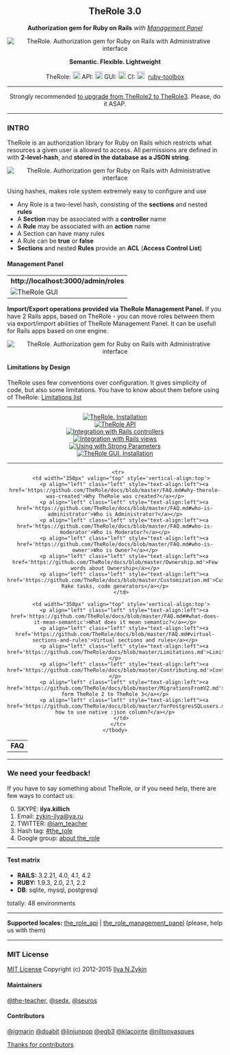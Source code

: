 <h2 align="center" class='center' style="text-align:center">
  TheRole 3.0
</h2>

<p align="center" class='center' style="text-align:center">
  <b>Authorization gem for Ruby on Rails</b>
  <i>with <a href="https://github.com/TheRole/TheRoleManagementPanelBootstrap3">Management Panel</a></i>
</p>

<p align="center" class='center' style="text-align:center">
  <img src="https://raw.githubusercontent.com/TheRole/docs/master/images/the_role.png" alt="TheRole. Authorization gem for Ruby on Rails with Administrative interface">
</p>

<p align="center" class='center' style="text-align:center">
  <b>Semantic. Flexible. Lightweight</b>
</p>

<div align="center" class='center' style="text-align:center">
TheRole: <a href="http://badge.fury.io/rb/the_role"><img src="https://badge.fury.io/rb/the_role.svg" alt="Gem Version" height="18"></a>
API: <a href="http://badge.fury.io/rb/the_role_api"><img src="https://badge.fury.io/rb/the_role_api.svg" alt="Gem Version" height="18"></a>
GUI: <a href="http://badge.fury.io/rb/the_role_management_panel"><img src="https://badge.fury.io/rb/the_role_management_panel.svg" alt="Gem Version" height="18"></a>
CI: <a href="https://travis-ci.org/TheRole/DummyApp"><img src="https://travis-ci.org/TheRole/DummyApp.svg?branch=master" alt="Build Status" height="18"></a>
&nbsp;<a href="https://www.ruby-toolbox.com/categories/rails_authorization">ruby-toolbox</a>
</div>

<hr>
<p align="center" class='center' style="text-align:center">
  Strongly recommended <a href='https://github.com/TheRole/docs/blob/master/MigrationsFromV2.md'>to upgrade from TheRole2 to TheRole3</a>. Please, do it ASAP.
</p>
<hr>

### INTRO

TheRole is an authorization library for Ruby on Rails which restricts what resources a given user is allowed to access. All permissions are defined in with **2-level-hash**, and **stored in the database as a JSON string**.

<p align="center" class='center' style="text-align:center">
  <img src="https://raw.githubusercontent.com/TheRole/docs/master/images/hash2string.png" alt="TheRole. Authorization gem for Ruby on Rails with Administrative interface">
</p>

Using hashes, makes role system extremely easy to configure and use

* Any Role is a two-level hash, consisting of the <b>sections</b> and nested <b>rules</b>
* A <b>Section</b> may be associated with a <b>controller</b> name
* A <b>Rule</b> may be associated with an <b>action</b> name
* A Section can have many rules
* A Rule can be <b>true</b> or <b>false</b>
* <b>Sections</b> and nested <b>Rules</b> provide an <b>ACL</b> (<b>Access Control List</b>)

#### Management Panel

<table>
<tr>
  <td>
    <b>http://localhost:3000/admin/roles</b>
  </td>
</tr>
<tr>
  <td>
    <img src="https://raw.githubusercontent.com/TheRole/docs/master/images/gui.png?2" alt="TheRole GUI">
  </td>
</tr>
</table>

**Import/Export operations provided via TheRole Management Panel.** If you have 2 Rails apps, based on TheRole - you can move roles between them via export/import abilities of TheRole Management Panel.
It can be usefull for Rails apps based on one engine.

<div align="center" class='center' style="text-align:center">
  <img src="https://raw.githubusercontent.com/TheRole/docs/master/images/import_export.png" alt="TheRole. Authorization gem for Ruby on Rails with Administrative interface">
</div>

#### Limitations by Design

TheRole uses few conventions over configuration.
It gives simplicity of code, but also some limitations.
You have to know about them before using of TheRole:
<a href="https://github.com/TheRole/docs/blob/master/Limitations.md">Limitations list</a>

<hr>

<div align="center" class='center' style="text-align:center">
  <a href="https://github.com/TheRole/docs/blob/master/TheRoleInstallation.md">
    <img src="https://raw.githubusercontent.com/TheRole/docs/master/images/install.png?2" alt="TheRole. Installation">
  </a>
</div>

<div align="center" class='center' style="text-align:center">
  <a href="https://github.com/TheRole/docs/blob/master/TheRoleAPI.md">
    <img src="https://raw.githubusercontent.com/TheRole/docs/master/images/api.png" alt="TheRole API">
  </a>
</div>

<div align="center" class='center' style="text-align:center">
  <a href="https://github.com/TheRole/docs/blob/master/IntegrationWithRailsControllers.md">
    <img src="https://raw.githubusercontent.com/TheRole/docs/master/images/int_ctrl.png" alt="Integration with Rails controllers">
  </a>
</div>

<div align="center" class='center' style="text-align:center">
  <a href="https://github.com/TheRole/docs/blob/master/IntegrationWithRailsViews.md">
    <img src="https://raw.githubusercontent.com/TheRole/docs/master/images/int_views.png" alt="Integration with Rails views">
  </a>
</div>

<div align="center" class='center' style="text-align:center">
  <a href="https://github.com/TheRole/docs/blob/master/UsingWithStrongParameters.md">
    <img src="https://raw.githubusercontent.com/TheRole/docs/master/images/int_params.png" alt="Using with Strong Parameters">
  </a>
</div>

<div align="center" class='center' style="text-align:center">
  <a href="https://github.com/TheRole/docs/blob/master/TheRoleGuiInstallation.md">
    <img src="https://raw.githubusercontent.com/TheRole/docs/master/images/install_gui.png" alt="TheRole GUI. Installation">
  </a>
</div>

<hr>

<div align="center" class='center' style="text-align:center">
  <table>
    <tbody>
      <tr>
        <td colspan="2">
          <b>FAQ</b>
        </td>
      </tr>

      <tr>
        <td width="350px" valign="top" style='vertical-align:top'>
          <p align="left" class="left" style="text-align:left"><a href='https://github.com/TheRole/docs/blob/master/FAQ.md#why-therole-was-created'>Why TheRole was created?</a></p>
          <p align="left" class="left" style="text-align:left"><a href='https://github.com/TheRole/docs/blob/master/FAQ.md#who-is-administrator'>Who is Administrator?</a></p>
          <p align="left" class="left" style="text-align:left"><a href='https://github.com/TheRole/docs/blob/master/FAQ.md#who-is-moderator'>Who is Moderator?</a></p>
          <p align="left" class="left" style="text-align:left"><a href='https://github.com/TheRole/docs/blob/master/FAQ.md#who-is-owner'>Who is Owner?</a></p>
          <p align="left" class="left" style="text-align:left"><a href='https://github.com/TheRole/docs/blob/master/Ownership.md'>Few words about Ownership</a></p>
          <p align="left" class="left" style="text-align:left"><a href='https://github.com/TheRole/docs/blob/master/Customization.md'>Customization, Rake tasks, code generators</a></p>
        </td>

        <td width="350px" valign="top" style='vertical-align:top'>
          <p align="left" class="left" style="text-align:left"><a href='https://github.com/TheRole/docs/blob/master/FAQ.md##what-does-it-mean-semantic'>What does it mean semantic?</a></p>
          <p align="left" class="left" style="text-align:left"><a href='https://github.com/TheRole/docs/blob/master/FAQ.md#virtual-sections-and-rules'>Virtual sections and rules</a></p>
          <p align="left" class="left" style="text-align:left"><a href='https://github.com/TheRole/docs/blob/master/Limitations.md'>Limitations</a></p>
          <p align="left" class="left" style="text-align:left"><a href='https://github.com/TheRole/docs/blob/master/Contributing.md'>Contributing</a></p>
          <p align="left" class="left" style="text-align:left"><a href='https://github.com/TheRole/docs/blob/master/MigrationsFromV2.md'>Migration form TheRole 2 to TheRole 3</a></p>
          <p align="left" class="left" style="text-align:left"><a href='https://github.com/TheRole/docs/blob/master/forPostgresSQLusers.md'>PSQL: how to use native :json column?</a></p>
        </td>
      </tr>
    </tbody>
  </table>
</div>

<hr>

### We need your feedback!

If you have to say something about TheRole, or if you need help, there are few ways to contact us:

0. SKYPE:    **ilya.killich**
0. Email:    zykin-ilya@ya.ru
0. TWITTER:  [@iam_teacher](https://twitter.com/iam_teacher)
0. Hash tag: [#the_role](https://twitter.com/hashtag/the_role)
0. Google group: [about the_role](https://groups.google.com/forum/#!forum/the_role)

<hr>

#### Test matrix

* **RAILS:** 3.2.21, 4.0, 4.1, 4.2
* **RUBY:** 1.9.3, 2.0, 2.1, 2.2
* **DB**: sqlite, mysql, postgresql

totally: 48 environments

<hr>

**Supported locales:**
[the_role_api](https://github.com/TheRole/the_role_api/tree/master/config/locales) |
[the_role_management_panel](https://github.com/TheRole/the_role_management_panel/tree/master/config/locales)
(please, help us with them)
<hr>

### MIT License

[MIT License](https://github.com/TheRole/docs/blob/master/LICENSE.md)
Copyright (c) 2012-2015 [Ilya N.Zykin](https://github.com/the-teacher)

#### Maintainers

[@the-teacher](https://github.com/the-teacher),
[@sedx](https://github.com/sedx),
[@seuros](https://github.com/seuros)

#### Contributors

[@igmarin](https://github.com/igmarin)
[@doabit](https://github.com/doabit)
[@linjunpop](https://github.com/linjunpop)
[@egb3](https://github.com/egb3)
[@klacointe](https://github.com/klacointe)
[@niltonvasques](https://github.com/niltonvasques)

[Thanks for contributors](https://github.com/the-teacher/the_role/graphs/contributors)
